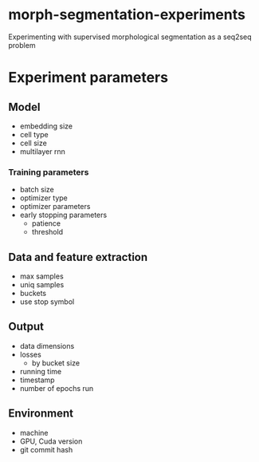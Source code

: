 # morph-segmentation-experiments
Experimenting with supervised morphological segmentation as a seq2seq problem

# Experiment parameters

## Model

* embedding size
* cell type
* cell size
* multilayer rnn

### Training parameters

* batch size
* optimizer type
* optimizer parameters
* early stopping parameters
  * patience
  * threshold

## Data and feature extraction

* max samples
* uniq samples
* buckets
* use stop symbol

## Output

* data dimensions
* losses
  * by bucket size
* running time
* timestamp
* number of epochs run

## Environment

* machine
* GPU, Cuda version
* git commit hash
